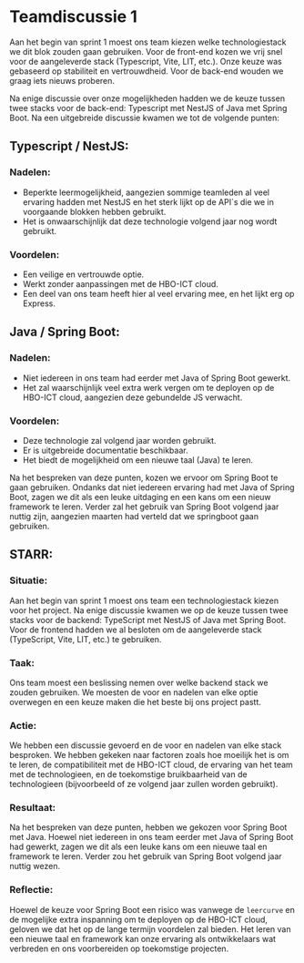 # Teamdiscussie 1

Aan het begin van sprint 1 moest ons team kiezen welke technologiestack we dit blok zouden gaan gebruiken.
Voor de front-end kozen we vrij snel voor de aangeleverde stack (Typescript, Vite, LIT, etc.). Onze keuze was
gebaseerd op stabiliteit en vertrouwdheid. Voor de back-end wouden we graag iets nieuws proberen.

Na enige discussie over onze mogelijkheden hadden we de keuze tussen twee stacks voor de back-end: Typescript
met NestJS of Java met Spring Boot. Na een uitgebreide discussie kwamen we tot de volgende punten:

## Typescript / NestJS:

### Nadelen:

- Beperkte leermogelijkheid, aangezien sommige teamleden al veel ervaring hadden met NestJS en het sterk lijkt
  op de API`s die we in voorgaande blokken hebben gebruikt.
- Het is onwaarschijnlijk dat deze technologie volgend jaar nog wordt gebruikt.

### Voordelen:

- Een veilige en vertrouwde optie.
- Werkt zonder aanpassingen met de HBO-ICT cloud.
- Een deel van ons team heeft hier al veel ervaring mee, en het lijkt erg op Express.

## Java / Spring Boot:

### Nadelen:

- Niet iedereen in ons team had eerder met Java of Spring Boot gewerkt.
- Het zal waarschijnlijk veel extra werk vergen om te deployen op de HBO-ICT cloud, aangezien deze gebundelde
  JS verwacht.

### Voordelen:

- Deze technologie zal volgend jaar worden gebruikt.
- Er is uitgebreide documentatie beschikbaar.
- Het biedt de mogelijkheid om een nieuwe taal (Java) te leren.

Na het bespreken van deze punten, kozen we ervoor om Spring Boot te gaan gebruiken. Ondanks dat niet iedereen
ervaring had met Java of Spring Boot, zagen we dit als een leuke uitdaging en een kans om een nieuw framework
te leren. Verder zal het gebruik van Spring Boot volgend jaar
nuttig zijn, aangezien maarten had verteld dat we springboot gaan gebruiken.

## STARR:

### Situatie:

Aan het begin van sprint 1 moest ons team een technologiestack kiezen voor het project. Na enige discussie
kwamen we op de keuze tussen twee stacks voor de backend: TypeScript met NestJS of Java met Spring Boot. Voor
de frontend hadden we al besloten om de aangeleverde stack (TypeScript, Vite, LIT, etc.) te gebruiken.

### Taak:

Ons team moest een beslissing nemen over welke backend stack we zouden gebruiken. We moesten de voor en
nadelen van elke optie overwegen en een keuze maken die het beste bij ons project pastt.

### Actie:

We hebben een discussie gevoerd en de voor en nadelen van elke stack besproken. We hebben gekeken naar
factoren zoals hoe moeilijk het is om te leren, de compatibiliteit met de HBO-ICT cloud, de ervaring van het
team met de technologieen, en de toekomstige bruikbaarheid van de technologieen (bijvoorbeeld of ze volgend
jaar zullen worden gebruikt).

### Resultaat:

Na het bespreken van deze punten, hebben we gekozen voor Spring Boot met Java. Hoewel niet iedereen in ons
team eerder met Java of Spring Boot had gewerkt, zagen we dit als een leuke kans om een nieuwe taal en
framework te leren. Verder zou het gebruik van Spring Boot volgend jaar nuttig wezen.

### Reflectie:

Hoewel de keuze voor Spring Boot een risico was vanwege de `leercurve` en de mogelijke extra inspanning om te
deployen op de HBO-ICT cloud, geloven we dat het op de lange termijn voordelen zal bieden. Het leren van een
nieuwe taal en framework kan onze ervaring als ontwikkelaars wat verbreden en ons voorbereiden op toekomstige
projecten.